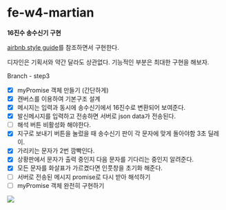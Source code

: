 # fe-w4-martian

**16진수 송수신기 구현**

[airbnb style guide](https://github.com/airbnb/javascript)를 참조하면서 구현한다.

디자인은 기획서와 약간 달라도 상관없다.
기능적인 부분은 최대한 구현을 해보자.

Branch - step3

- [x] myPromise 객체 만들기 (간단하게)
- [x] 캔버스를 이용하여 기본구조 설계
- [x] 메시지는 입력과 동시에 송수신기에서 16진수로 변환되어 보여준다.
- [x] 발신메시지를 입력하고 전송하면 서버로 json data가 전송된다.
- [ ] 해석 버튼 비활성화 해야한다.
- [x] 지구로 보내기 버튼을 눌렀을 때 송수신기 판이 각 문자에 맞게 돌아야함 3초 딜레이.
- [x] 가리키는 문자가 2번 깜빡인다.
- [x] 상황판에서 문자가 출력 중인지 다음 문자를 기다리는 중인지 알려준다.
- [x] 모든 문자를 화살표가 가르켰다면 인풋창을 초기화 해준다.
- [ ] 서버로 전송된 메시지 promise로 다시 받아 해석하기
- [ ] myPromise 객체 완전히 구현하기

![](https://images.theconversation.com/files/96726/original/image-20150930-19533-1by0fu3.jpg?ixlib=rb-1.1.0&rect=0%2C0%2C2000%2C970&q=45&auto=format&w=1356&h=668&fit=crop)
